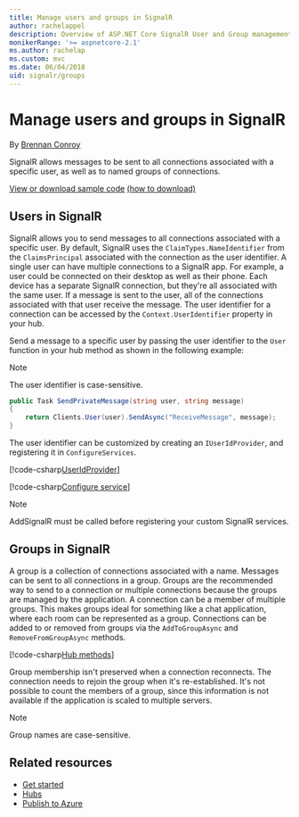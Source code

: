 ```yaml
---
title: Manage users and groups in SignalR
author: rachelappel
description: Overview of ASP.NET Core SignalR User and Group management.
monikerRange: '>= aspnetcore-2.1'
ms.author: rachelap
ms.custom: mvc
ms.date: 06/04/2018
uid: signalr/groups
---
```


# Manage users and groups in SignalR

By [Brennan Conroy](https://github.com/BrennanConroy)

SignalR allows messages to be sent to all connections associated with a specific user, as well as to named groups of connections.

[View or download sample code](https://github.com/aspnet/Docs/tree/master/aspnetcore/signalr/groups/sample/) [(how to download)](xref:tutorials/index#how-to-download-a-sample)

## Users in SignalR

SignalR allows you to send messages to all connections associated with a specific user. By default, SignalR uses the `ClaimTypes.NameIdentifier` from the `ClaimsPrincipal` associated with the connection as the user identifier. A single user can have multiple connections to a SignalR app. For example, a user could be connected on their desktop as well as their phone. Each device has a separate SignalR connection, but they're all associated with the same user. If a message is sent to the user, all of the connections associated with that user receive the message. The user identifier for a connection can be accessed by the `Context.UserIdentifier` property in your hub.

Send a message to a specific user by passing the user identifier to the `User` function in your hub method as shown in the following example:

> [!NOTE]
> The user identifier is case-sensitive.

```csharp
public Task SendPrivateMessage(string user, string message)
{
    return Clients.User(user).SendAsync("ReceiveMessage", message);
}
```

The user identifier can be customized by creating an `IUserIdProvider`, and registering it in `ConfigureServices`.

[!code-csharp[UserIdProvider](groups/sample/customuseridprovider.cs?range=4-10)]

[!code-csharp[Configure service](groups/sample/startup.cs?range=21-22,39-42)]

> [!NOTE]
> AddSignalR must be called before registering your custom SignalR services.

## Groups in SignalR

A group is a collection of connections associated with a name. Messages can be sent to all connections in a group. Groups are the recommended way to send to a connection or multiple connections because the groups are managed by the application. A connection can be a member of multiple groups. This makes groups ideal for something like a chat application, where each room can be represented as a group. Connections can be added to or removed from groups via the `AddToGroupAsync` and `RemoveFromGroupAsync` methods.

[!code-csharp[Hub methods](groups/sample/hubs/chathub.cs?range=15-27)]

Group membership isn't preserved when a connection reconnects. The connection needs to rejoin the group when it's re-established. It's not possible to count the members of a group, since this information is not available if the application is scaled to multiple servers.

> [!NOTE]
> Group names are case-sensitive.

## Related resources

* [Get started](xref:tutorials/signalr)
* [Hubs](xref:signalr/hubs)
* [Publish to Azure](xref:signalr/publish-to-azure-web-app)
